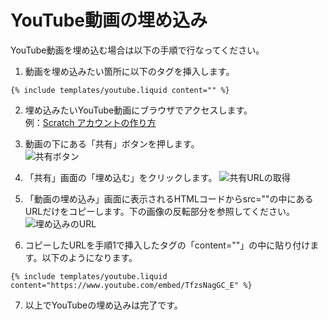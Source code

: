 # YouTube動画の埋め込み
YouTube動画を埋め込む場合は以下の手順で行なってください。

1. 動画を埋め込みたい箇所に以下のタグを挿入します。

```
{% include templates/youtube.liquid content="" %}
```

2. 埋め込みたいYouTube動画にブラウザでアクセスします。  
例：[Scratch アカウントの作り方](https://www.youtube.com/watch?v=TfzsNagGC_E)

3. 動画の下にある「共有」ボタンを押します。  
![共有ボタン](assets/images/youtube01.png)

4. 「共有」画面の「埋め込む」をクリックします。
![共有URLの取得](assets/images/youtube02.png)

5. 「動画の埋め込み」画面に表示されるHTMLコードからsrc=""の中にあるURLだけをコピーします。下の画像の反転部分を参照してください。  
![埋め込みのURL](assets/images/youtube03.png)

6. コピーしたURLを手順1で挿入したタグの「content=""」の中に貼り付けます。以下のようになります。

```
{% include templates/youtube.liquid content="https://www.youtube.com/embed/TfzsNagGC_E" %}
```

7. 以上でYouTubeの埋め込みは完了です。
